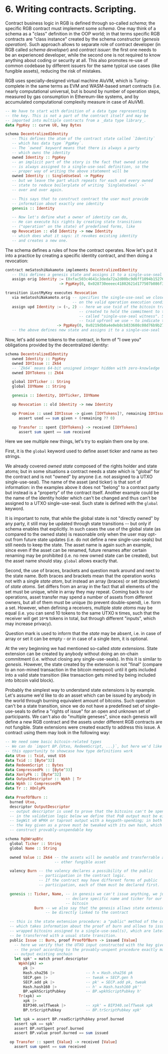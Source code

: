 # 6. Writing contracts. Scripting.

Contract business logic in RGB is defined through so-called _schema_; the specific RGB contract must implement some _schema_. One may think of a schema as a "class" definition in the OOP world; in that terms specific RGB contracts are "class instance" created by the schema constructor (_genesis operation_). Such approach allows to separate role of contract developer (in RGB called _schema developer_) and _contract issuer_: the first one needs to be an experienced developer, while the second one is not required to know anything about coding or security at all. This also promotes re-use of common codebase by different issuers for the same typical use cases (like fungible assets), reducing the risk of mistakes.

RGB uses specially-designed virtual machine AluVM, which is Turing-complete in the same terms as EVM and WASM-based smart contracts (i.e. nearly computational universal, but is bound by number of operation steps, measured by gas consumption in Ethereum-like systems, and by accumulated computational complexity measure in case of AluVM).

```haskell
-- We have to start with definition of a data type representing
-- the key. This is not a part of the contract itself and may be
-- imported into multiple contracts from a _data type library_.
data PgpKey :: curve U8, key Bytes

schema DecentralizedIdentity
   -- This defines the atom of the contract state called `Identity`
   -- which has data type `PgpKey`.
   -- The `owned` keyword means that there is always a party
   -- which owns the identity
   owned Identity :: PgpKey
   -- an implicit part of the story is the fact that owned state
   -- is always assigned to a single-use-seal definition, so the
   -- proper way of writing the above statement will be
   owned Identity :: SingleUseSeal -> PgpKey
   -- but we leave the part which repeats for each and every owned
   -- state to reduce boilerplate of writing `SingleUseSeal ->`
   -- over and over again.

   -- This says that to construct contract the user must provide
   -- information about exactly one identity
   genesis :: Identity

   -- Now let's define what a owner of identity can do,
   -- He can execute his rights by creating state transitions
   -- ("operation" on the state) of predefined forms, like
   op Revocation :: old Identity -> new Identity
   -- which does what it says: it revokes existing identity
   -- and creates a new one.

```

The schema defines a rules of how the contract operates. Now let's put it into a practice by creating a specific identity contract, and then doing a revocation:

```haskell
contract meSatoshiNakamoto implements DecentralizedIdentity
   -- this defines a genesis state and assigns it to a single-use-seal
   assign orig Identity := (0xfac503c4641c3deda72a2d00bc9d6ff1094b15276c386efea403746a91436772, 1)
                        -> PgpKey(0, 0x028730eeeec41802621d177507b086f390ae600ba3ca5e428b13913af4c2cd25b3)

transition iLostMyKey executes Revocation
   via meSatoshiNakamoto.orig -- specifies the single-use-seal we close to match requirements
                              -- on the valid operation execution conditions
   assign upd Identity := (~, 2) -- here we use txid of the bitcoin transaction which will be
                                 -- created to hold the commitment to this state transition,
                                 -- called "single-use-seal witness". Since we can not know the
                                 -- txid upfront we use ~ to indicate the witness transaction id
                       -> PgpKey(0, 0x0219db0a4e0eb8cb833608c08d76b9b279ec44a851ab82cc6fd68a9b32624bfa8b)
   -- the above defines new state and assigns it to a single-use-seal

```

Now, let's add some tokens to the contract, in form of "I owe you" obligations provided by the decentralized identity:

```haskell
schema DecentralizedIdentity
   owned Identity :: PgpKey
   owned IOYIssue :: Zk64
   -- `Zk64` means 64-bit unsigned integer hidden with zero-knowledge
   owned IOYTokens :: Zk64

   global IOYTicker :: String
   global IOYName :: String

   genesis :: Identity, IOYTicker, IOYName

   op Revocation :: old Identity -> new Identity

   op Promise :: used IOYIssue -> given [IOYTokens]?, remaining IOYIssue?
      assert used == sum given + (remaining ?? 0)

   op Transfer :: spent {IOYTokens} -> received [IOYTokens]
      assert sum spent == sum received

```

Here we see multiple new things, let's try to explain them one by one.

First, it is the `global` keyword used to define asset ticker and name as two strings.

We already covered _owned state_ composed of the rights holder and state atoms; but in some situations a contract needs a state which is "global" for the contract and is not "owned" by anyone (i.e. not assigned to a UTXO single-use-seal). The name of the asset (and ticker) is that sort of information: in the examples above it does not "belong" to a contract party but instead is a "property" of the contract itself. Another example could be the name of the identity holder which can't be changed and thus can't be assigned to a UTXO single-use-seal. Such state is defined with the `global` keyword.

It is important to note, that while the global state is not "directly owned" by any party, it still may be updated through state transitions -- but only if schema enables that explicitly. In such cases the use of the global state (as compared to the owned state) is reasonable only when the user may opt-out from future state updates (i.e. do not define a new single-use-seals) but still needs to keep the state. The asset name is again such an example, since even if the asset can be renamed, future renames after certain renaming may be prohibited (i.e. no new owned state can be created), but the asset name should stay. `global` allows exactly that.

Second, the use of braces, brackets and question mark around and next to the state name. Both braces and brackets mean that the operation works not with a single _state atom_, but instead an array (braces) or set (brackets) of _state atoms_. Set differs from an array in the fact that all elements of the set must be unique, while in array they may repeat. Coming back to our operations, asset transfer may spend a number of assets from different owners, but all of them must be unique (to prevent double-spend), i.e. form a set. However, when defining a receivers, multiple _state atoms_ may be equal (i.e. you can send 10 tokens to the same UTXO `N` times, such that the receiver will get `10*N` tokens in total, but through different "inputs", which may increase privacy).

Question mark is used to inform that the _state_ may be absent, i.e. in case of array or set it can be empty - or in case of a single item, it is optional.

At the very beginning we had mentioned so-called _state extensions_. State extension can be created by anybody without doing an on-chain commitment (i.e. without closing any single-use-seals). In this it is similar to _genesis_. However, the state created by the extension is not "final" (compare to an non-mined transaction in the bitcoin mempool) until it gets included into a valid state transition (like transaction gets mined by being included into bitcoin valid block).

Probably the simplest way to understand state extensions is by example. Let's assume we'd like to do an asset which can be issued by anybody in the world through burning equivalent amount of bitcoins. Such operation can't be a state transition, since we do not have a predefined set of single-use-seals to define a "rights of issue" for an open and unknown set of participants. We can't also do "multiple geneses", since each genesis will define a new RGB contract and the assets under different RGB contracts are not fungible. State extensions were created exactly to address this issue. A contract using them may look in the following way:

```haskell
-- We need some basic bitcoin-related types
-- We can do `import BP.{Utxo, RedeemScript, ...}`, but here we'd like to use
-- this opportunity to showcase how type definitions work
data Utxo :: Txid, vout U16
data Txid :: [Byte^32]
data RedeemScript :: Bytes
data CompressedPk :: [Byte^33]
data XonlyPk :: [Byte^32]
data OutputDescriptor :: Wpkh | Tr
data Wpkh :: CompressedPk
data Tr :: XOnlyPk

data ProofOfBurn ::
  burned Utxo,
  descriptor OutputDescriptor
  -- output descriptor is used to prove that the bitcoins can't be spent.
  -- in the validation logic below we define that PoB output must be either
  -- SegWit v0 WPKH or taproot output with a keypath-spending; in both cases
  -- the key given as a prove must be tweaked with its own hash, which will
  -- construct provably-unspendable key

schema RgbWrapBtc
  global Ticker :: String
  global Name :: String

  owned Value :: Zk64 -- the assets will be ownable and transferrable as any
                      -- other fungible asset

  valency Burn -- the valency declares a possibility of the public 
               -- participation in the contract logic.
               -- If the contract may have different forms of public 
               -- participation, each of them must be declared first.

  genesis :: Ticker, Name, -- in genesis we can't issue anything, we just
                           -- declare specific name and ticker for our wrapped
                           -- bitcoin
             Burn -- we also say that the genesis allows state extensions to
                  -- be directly linked to the contract

  -- this is the state extension procedure: a "public" method of the contract
  -- which takes information about the proof of burn and allows to issue the
  -- wrapped bitcoins assigned to a single-use-seal(s), which are lately can
  -- be transferred with a usual state transition.
  public Issue :: Burn, proof ProofOfBurn -> issued [Value]
    -- here we verify that the UTXO input constructed with the key given in
    -- the proof according to the provably-unspent procedure exactly matches
    -- output existing onchain
    let spk' = match proof.descriptor
      Wpkh(pk) =>
        pk |>
        Hash.sha256 |>              -- h = Hash.sha256 pk
        SECP.gen |>                 -- tweak = SECP.gen h
        SECP.add pk |>              -- pk' = SECP.add pk, tweak
        Hash.hash160 |>             -- h' = Hash.hash160 pk''
        BP.wpkhScriptPubkey         -- BP.wpkhScriptPubkey h'
      Tr(xpk) =>
        xpk |>
        BIP340.selfTweak |>         -- xpk' = BIP340.selfTweak xpk
        BP.trScriptPubkey           -- BP.trScriptPubkey xpk'

    let spk = assert BP.readScriptPubkey proof.burned
    assert spk == spk'
    assert BP.notSpent proof.burned
    assert BP.value proof.burned == sum issued

  op Transfer :: spent {Value} -> received [Value]
    assert sum spent == sum received

```

